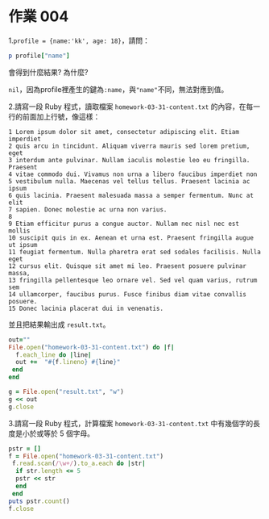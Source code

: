 # 作業 004

1.`profile = {name:'kk', age: 18}`，請問：

```ruby
p profile["name"]
```
會得到什麼結果? 為什麼?

`nil`，因為profile裡產生的鍵為`:name`，與`"name"`不同，無法對應到值。

2.請寫一段 Ruby 程式，讀取檔案 `homework-03-31-content.txt` 的內容，在每一行的前面加上行號，像這樣：

```
1 Lorem ipsum dolor sit amet, consectetur adipiscing elit. Etiam imperdiet
2 quis arcu in tincidunt. Aliquam viverra mauris sed lorem pretium, eget
3 interdum ante pulvinar. Nullam iaculis molestie leo eu fringilla. Praesent
4 vitae commodo dui. Vivamus non urna a libero faucibus imperdiet non
5 vestibulum nulla. Maecenas vel tellus tellus. Praesent lacinia ac ipsum
6 quis lacinia. Praesent malesuada massa a semper fermentum. Nunc at elit
7 sapien. Donec molestie ac urna non varius.
8
9 Etiam efficitur purus a congue auctor. Nullam nec nisl nec est mollis
10 suscipit quis in ex. Aenean et urna est. Praesent fringilla augue ut ipsum
11 feugiat fermentum. Nulla pharetra erat sed sodales facilisis. Nulla eget
12 cursus elit. Quisque sit amet mi leo. Praesent posuere pulvinar massa,
13 fringilla pellentesque leo ornare vel. Sed vel quam varius, rutrum sem
14 ullamcorper, faucibus purus. Fusce finibus diam vitae convallis posuere.
15 Donec lacinia placerat dui in venenatis.
```

並且把結果輸出成 `result.txt`。

```ruby
out=""
File.open("homework-03-31-content.txt") do |f|
  f.each_line do |line|
  out +=  "#{f.lineno} #{line}"
 end
end

g = File.open("result.txt", "w")
g << out
g.close

```

3.請寫一段 Ruby 程式，計算檔案 `homework-03-31-content.txt` 中有幾個字的長度是小於或等於 5 個字母。

```ruby
pstr = []
f = File.open("homework-03-31-content.txt")
 f.read.scan(/\w+/).to_a.each do |str|
  if str.length <= 5
  pstr << str
  end
 end
puts pstr.count()
f.close
```
